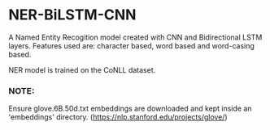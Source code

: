 # NER-BiLSTM-CNN
A Named Entity Recogition model created with CNN and Bidirectional LSTM layers. Features used are: character based, word based and word-casing based.

NER model is trained on the CoNLL dataset.

### NOTE:
Ensure glove.6B.50d.txt embeddings are downloaded and kept inside an 'embeddings' directory. (https://nlp.stanford.edu/projects/glove/)
